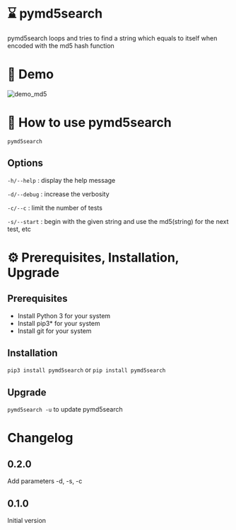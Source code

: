 # :hourglass: pymd5search

pymd5search loops and tries to find a string which equals to itself when encoded with the md5 hash function

# 💫 Demo

![demo_md5](https://user-images.githubusercontent.com/45128847/137624298-05f25f21-bdfd-45ea-9ba2-aeec110b501c.gif)

# 🚀 How to use **pymd5search**

``pymd5search`` 

## Options 

``-h/--help`` : display the help message

``-d/--debug`` : increase the verbosity

``-c/--c`` : limit the number of tests

``-s/--start`` : begin with the given string and use the md5(string) for the next test, etc


# ⚙️ Prerequisites, Installation, Upgrade 

## Prerequisites

- Install Python 3 for your system
- Install pip3* for your system
- Install git for your system

## Installation

``pip3 install pymd5search``
or
``pip install pymd5search``
## Upgrade 

``pymd5search -u`` to update pymd5search


# Changelog
## 0.2.0

Add parameters -d, -s, -c 

## 0.1.0

Initial version
